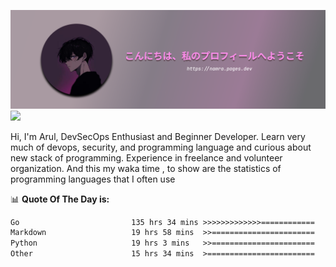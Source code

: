 ![banner](.github/profile-markdown.png)
<img src="https://user-images.githubusercontent.com/73097560/115834477-dbab4500-a447-11eb-908a-139a6edaec5c.gif"></p>

Hi, I'm Arul, DevSecOps Enthusiast and Beginner Developer. Learn very much of devops, security, and programming language and curious about new stack of programming. Experience in freelance and volunteer organization. And this my waka time , to show are the statistics of programming languages that I often use

📊 **Quote Of The Day is:**
<!--START_SECTION:waka-->

```txt
Go                         135 hrs 34 mins >>>>>>>>>>>>>============   50.90 %
Markdown                   19 hrs 58 mins  >>=======================   07.50 %
Python                     19 hrs 3 mins   >>=======================   07.15 %
Other                      15 hrs 34 mins  >========================   05.85 %
```

<!--END_SECTION:waka-->
